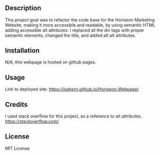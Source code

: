 # <Horiseon-Webpage >

## Description

This project goal was to refactor the code base for the Horiseon Marketing Website, making it more accessible and readable, by using semantic HTML adding accessible alt attributes. I replaced all the div tags with proper semantic elements, changed the title, and added alt alt attributes.

## Installation

N/A, this webpage is hosted on github pages.

## Usage

Link to deployed site:
https://isahern.github.io/Horiseon-Webpage/

## Credits

I used stack overflow for this project, as a reference to alt attributes. 
https://stackoverflow.com/

## License

MIT License